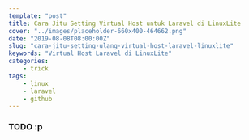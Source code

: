 ```yaml
---
template: "post"
title: Cara Jitu Setting Virtual Host untuk Laravel di LinuxLite
cover: "../images/placeholder-660x400-464662.png"
date: "2019-08-08T08:00:00Z"
slug: "cara-jitu-setting-ulang-virtual-host-laravel-linuxlite"
keywords: "Virtual Host Laravel di LinuxLite"
categories: 
    - trick
tags:
    - linux
    - laravel
    - github
---
```


### TODO :p